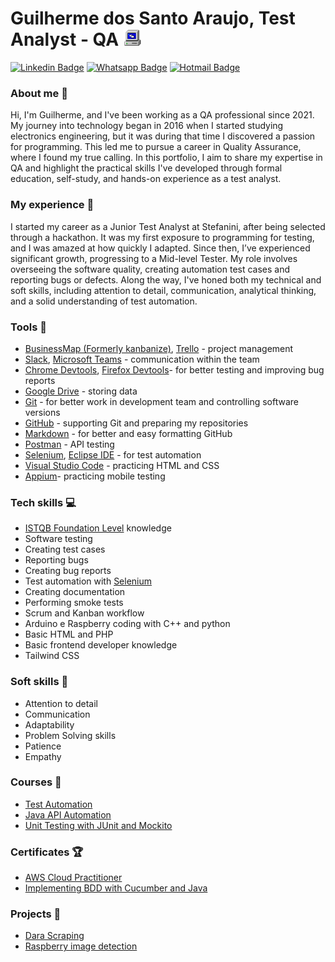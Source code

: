 # Guilherme dos Santo Araujo, Test Analyst - QA <img src="https://github.com/TheDudeThatCode/TheDudeThatCode/blob/master/Assets/PC.gif" width="30px">

[![Linkedin Badge](https://img.shields.io/badge/-Linkedin-6633cc?style=flat-square&logo=Linkedin&logoColor=white&color=black&link=https://www.linkedin.com/in/guilherme-dos-santos-araujo-1ab66117b/)](https://www.linkedin.com/in/guilherme-dos-santos-araujo-1ab66117b/)
[![Whatsapp Badge](https://img.shields.io/badge/-WhatsApp-6633cc?style=flat-square&logo=Whatsapp&logoColor=white&color=black&link=https://whats.link/guigudf)](https://whats.link/guigudf)
[![Hotmail Badge](https://img.shields.io/badge/-Gmail-c14438?style=flat-square&logo=Gmail&logoColor=white&color=black&link=mailto:guigudf@hotmail.com)](mailto:guigudf@hotmail.com)

### About me :wave:
Hi, I'm Guilherme, and I've been working as a QA professional since 2021. My journey into technology began in 2016 when I started studying electronics engineering, but it was during that time I discovered a passion for programming. This led me to pursue a career in Quality Assurance, where I found my true calling. In this portfolio, I aim to share my expertise in QA and highlight the practical skills I've developed through formal education, self-study, and hands-on experience as a test analyst.

### My experience :office:
I started my career as a Junior Test Analyst at Stefanini, after being selected through a hackathon. It was my first exposure to programming for testing, and I was amazed at how quickly I adapted. Since then, I’ve experienced significant growth, progressing to a Mid-level Tester. My role involves overseeing the software quality, creating automation test cases and reporting bugs or defects. Along the way, I've honed both my technical and soft skills, including attention to detail, communication, analytical thinking, and a solid understanding of test automation.


### Tools :wrench:
* [BusinessMap (Formerly kanbanize)](https://www.businessmap.io/), [Trello](https://trello.com/pl/tour) - project management
* [Slack](https://slack.com/), [Microsoft Teams](https://www.microsoft.com/pt-br/microsoft-teams/free) - communication within the team
* [Chrome Devtools](https://developer.chrome.com/docs/devtools/), [Firefox Devtools](https://firefox-source-docs.mozilla.org/devtools-user/)- for better testing and improving bug reports
* [Google Drive](https://www.google.com/intl/pl_pl/drive/) - storing data
* [Git](https://git-scm.com/) - for better work in development team and controlling software versions
* [GitHub](https://github.com/) - supporting Git and preparing my repositories
* [Markdown](https://docs.github.com/en/get-started/writing-on-github/getting-started-with-writing-and-formatting-on-github/basic-writing-and-formatting-syntax) - for better and easy formatting GitHub
* [Postman](https://www.postman.com/) - API testing
* [Selenium](https://www.selenium.dev/), [Eclipse IDE](https://eclipseide.org) - for test automation
* [Visual Studio Code](https://code.visualstudio.com/) - practicing HTML and CSS
* [Appium](https://www.appium.io/)- practicing mobile testing

### Tech skills :computer:
* [ISTQB Foundation Level](https://www.istqb.org/certifications/certified-tester-foundation-level) knowledge
* Software testing
* Creating test cases
* Reporting bugs
* Creating bug reports
* Test automation with [Selenium](https://www.selenium.dev/)
* Creating documentation
* Performing smoke tests
* Scrum and Kanban workflow
* Arduino e Raspberry coding with C++ and python
* Basic HTML and PHP
* Basic frontend developer knowledge
* Tailwind CSS


### Soft skills :file_folder:
* Attention to detail
* Communication
* Adaptability
* Problem Solving skills
* Patience
* Empathy

### Courses :notebook:
* [Test Automation](https://workover.com.br/cursos/113/automacao-de-testes)
* [Java API Automation](https://workover.com.br/certificados/cursos/d8d69f40c0a56c6fc77ea9017258dd6b/validador)
* [Unit Testing with JUnit and Mockito](https://workover.com.br/certificados/cursos/7e20760dff6a4d07fa6d942a8fedb6dc/validador)


### Certificates :trophy:
* [AWS Cloud Practitioner](https://drive.google.com/file/d/15jdIVJy3Td9MoA9kYGMc8f2xMv8jiD0t/view?usp=sharing)
* [Implementing BDD with Cucumber and Java](https://drive.google.com/file/d/10oHOim2IGZ6Tp-T4lNq3424StOrlfQjp/view?usp=sharing)

### Projects :microscope:
* [Dara Scraping](https://github.com/fga-eps-mds/2021.2-INDICAA/tree/main)
* [Raspberry image detection](https://github.com/guigudf/Rasp_sonolencia)


